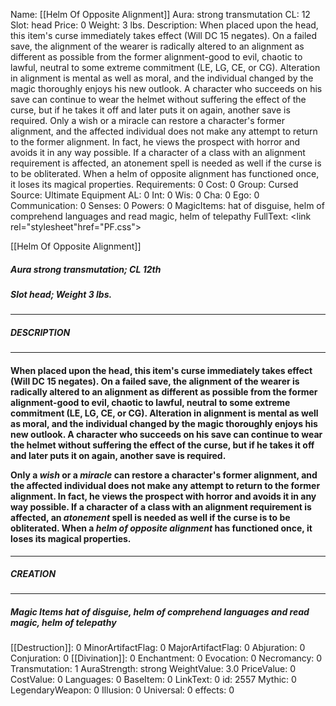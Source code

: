 Name: [[Helm Of Opposite Alignment]]
Aura: strong transmutation
CL: 12
Slot: head
Price: 0
Weight: 3 lbs.
Description: When placed upon the head, this item's curse immediately takes effect (Will DC 15 negates). On a failed save, the alignment of the wearer is radically altered to an alignment as different as possible from the former alignment-good to evil, chaotic to lawful, neutral to some extreme commitment (LE, LG, CE, or CG). Alteration in alignment is mental as well as moral, and the individual changed by the magic thoroughly enjoys his new outlook. A character who succeeds on his save can continue to wear the helmet without suffering the effect of the curse, but if he takes it off and later puts it on again, another save is required. Only a wish or a miracle can restore a character's former alignment, and the affected individual does not make any attempt to return to the former alignment. In fact, he views the prospect with horror and avoids it in any way possible. If a character of a class with an alignment requirement is affected, an atonement spell is needed as well if the curse is to be obliterated. When a helm of opposite alignment has functioned once, it loses its magical properties.
Requirements: 0
Cost: 0
Group: Cursed
Source: Ultimate Equipment
AL: 0
Int: 0
Wis: 0
Cha: 0
Ego: 0
Communication: 0
Senses: 0
Powers: 0
MagicItems: hat of disguise, helm of comprehend languages and read magic, helm of telepathy
FullText: <link rel="stylesheet"href="PF.css"><div class="heading"><p class="alignleft">[[Helm Of Opposite Alignment]]</p><div style="clear: both;"></div></div><div><h5><b>Aura </b>strong transmutation; <b>CL </b>12th</h5><h5><b>Slot </b>head; <b>Weight </b>3 lbs.</h5></div><hr/><div><h5><b>DESCRIPTION</b></h5></div><hr/><div><h4><p>When placed upon the head, this item's curse immediately takes effect (Will DC 15 negates). On a failed save, the alignment of the wearer is radically altered to an alignment as different as possible from the former alignment-good to evil, chaotic to lawful, neutral to some extreme commitment (LE, LG, CE, or CG). Alteration in alignment is mental as well as moral, and the individual changed by the magic thoroughly enjoys his new outlook. A character who succeeds on his save can continue to wear the helmet without suffering the effect of the curse, but if he takes it off and later puts it on again, another save is required. </p><p>Only a <i>wish</i> or a <i>miracle</i> can restore a character's former alignment, and the affected individual does not make any attempt to return to the former alignment. In fact, he views the prospect with horror and avoids it in any way possible. If a character of a class with an alignment requirement is affected, an <i>atonement</i> spell is needed as well if the curse is to be obliterated. When a <i>helm of opposite alignment</i> has functioned once, it loses its magical properties.</p></h4></div><hr/><div><h5><b>CREATION</b></h5></div><hr/><div><h5><b>Magic Items </b><i>hat of disguise, helm of comprehend languages and read magic, helm of telepathy</i></h5></div>
[[Destruction]]: 0
MinorArtifactFlag: 0
MajorArtifactFlag: 0
Abjuration: 0
Conjuration: 0
[[Divination]]: 0
Enchantment: 0
Evocation: 0
Necromancy: 0
Transmutation: 1
AuraStrength: strong
WeightValue: 3.0
PriceValue: 0
CostValue: 0
Languages: 0
BaseItem: 0
LinkText: 0
id: 2557
Mythic: 0
LegendaryWeapon: 0
Illusion: 0
Universal: 0
effects: 0
